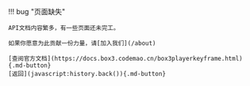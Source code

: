 !!! bug "页面缺失"

    API文档内容繁多，有一些页面还未完工。

    如果你愿意为此贡献一份力量，请[加入我们](/about)

    [查阅官方文档](https://docs.box3.codemao.cn/box3playerkeyframe.html){.md-button}
    [返回](javascript:history.back()){.md-button}
